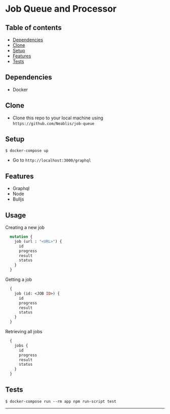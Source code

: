# Job Queue and Processor

## Table of contents
* [Dependencies](#dependencies)
* [Clone](#clone)
* [Setup](#setup)
* [Features](#features)
* [Tests](#tests)

## Dependencies

- Docker

## Clone

- Clone this repo to your local machine using `https://github.com/Neablis/job-queue`

## Setup

```shell
$ docker-compose up
```

- Go to `http://localhost:3000/graphql`

## Features
- Graphql
- Node
- Bulljs

## Usage
Creating a new job
```graphql
  mutation {
    job (url : "<URL>") {
      id
      progress
      result
      status
    }
  }
```

Getting a job
```graphql
  {
    job (id: <JOB ID>) {
      id
      progress
      result
      status
    }
  }
```

Retrieving all jobs
```graphql
  {
    jobs {
      id
      progress
      result
      status
    }
  }
```

## Tests
```shell
$ docker-compose run --rm app npm run-script test
```

---
